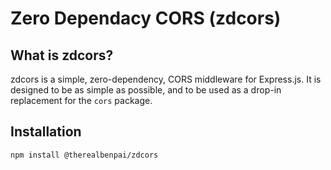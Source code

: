 # Zero Dependacy CORS (zdcors)

## What is zdcors?

zdcors is a simple, zero-dependency, CORS middleware for Express.js. It is designed to be as simple as possible, and to be used as a drop-in replacement for the `cors` package.

## Installation

```bash
npm install @therealbenpai/zdcors
```
